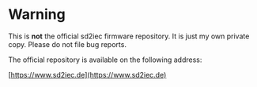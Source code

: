 # Warning

This is **not** the official sd2iec firmware repository. It is just my own private copy.
Please do not file bug reports.

The official repository is available on the following address:

[https://www.sd2iec.de](https://www.sd2iec.de)
